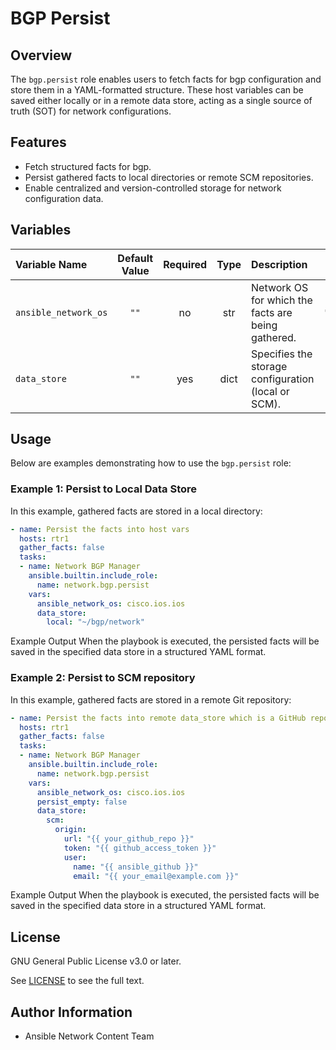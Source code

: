 # BGP Persist

## Overview
The `bgp.persist` role enables users to fetch facts for bgp configuration and store them in a YAML-formatted structure. These host variables can be saved either locally or in a remote data store, acting as a single source of truth (SOT) for network configurations.

## Features
- Fetch structured facts for bgp.
- Persist gathered facts to local directories or remote SCM repositories.
- Enable centralized and version-controlled storage for network configuration data.

## Variables

| Variable Name        | Default Value | Required | Type | Description                                                   | Example |
|:---------------------|:-------------:|:--------:|:----:|:-------------------------------------------------------------|:-------:|
| `ansible_network_os` | `""`          | no      | str  | Network OS for which the facts are being gathered.            | `"cisco.ios.ios"` |
| `data_store`         | `""`          | yes      | dict | Specifies the storage configuration (local or SCM).           | See examples below. |

## Usage
Below are examples demonstrating how to use the `bgp.persist` role:

### Example 1: Persist to Local Data Store
In this example, gathered facts are stored in a local directory:

```yaml
- name: Persist the facts into host vars
  hosts: rtr1
  gather_facts: false
  tasks:
  - name: Network BGP Manager
    ansible.builtin.include_role:
      name: network.bgp.persist
    vars:
      ansible_network_os: cisco.ios.ios
      data_store:
        local: "~/bgp/network"
```
Example Output
When the playbook is executed, the persisted facts will be saved in the specified data store in a structured YAML format.

### Example 2: Persist to SCM repository
In this example, gathered facts are stored in a remote Git repository:

```yaml
- name: Persist the facts into remote data_store which is a GitHub repository
  hosts: rtr1
  gather_facts: false
  tasks:
  - name: Network BGP Manager
    ansible.builtin.include_role:
      name: network.bgp.persist
    vars:
      ansible_network_os: cisco.ios.ios
      persist_empty: false
      data_store:
        scm:
          origin:
            url: "{{ your_github_repo }}"
            token: "{{ github_access_token }}"
            user:
              name: "{{ ansible_github }}"
              email: "{{ your_email@example.com }}"
```
Example Output
When the playbook is executed, the persisted facts will be saved in the specified data store in a structured YAML format.

## License

GNU General Public License v3.0 or later.

See [LICENSE](https://www.gnu.org/licenses/gpl-3.0.txt) to see the full text.

## Author Information

- Ansible Network Content Team
